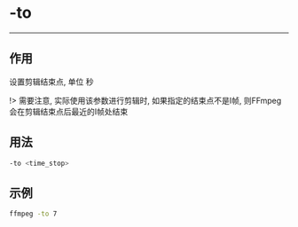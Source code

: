 # -to

---

## 作用

设置剪辑结束点, 单位 秒

!> 需要注意, 实际使用该参数进行剪辑时, 如果指定的结束点不是I帧, 则FFmpeg会在剪辑结束点后最近的I帧处结束

## 用法

```bash
-to <time_stop>
```

## 示例

```bash
ffmpeg -to 7
```
